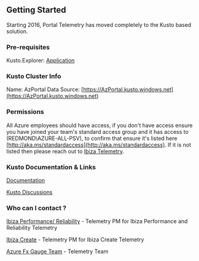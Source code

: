 ## Getting Started

Starting 2016, Portal Telemetry has moved completely to the Kusto based solution. 

### Pre-requisites

Kusto.Explorer: [Application](http://kusto-us/ke/Kusto.Explorer.application)

### Kusto Cluster Info

Name: AzPortal
Data Source: [https://AzPortal.kusto.windows.net](https://AzPortal.kusto.windows.net)


### Permissions

All Azure employees should have access, if you don't have access ensure you have joined your team's standard access group and it has access to (REDMOND\AZURE-ALL-PSV), to confirm that ensure it's listed here [http://aka.ms/standardaccess](http://aka.ms/standardaccess). If it is not listed then please reach out to [Ibiza Telemetry](mailto:ibiza-telemetry@microsoft.com).


### Kusto Documentation & Links

[Documentation](http://kusto.azurewebsites.net/docs)

[Kusto Discussions](http://idwebelements/GroupManagement.aspx?Group=KusTalk&Operation=join)

### Who can I contact ?

[Ibiza Performance/ Reliability](mailto:ibiza-perf@microsoft.com;ibiza-reliability@microsoft.com) - Telemetry PM for Ibiza Performance and Reliability Telemetry

[Ibiza Create](mailto:ibiza-create@microsoft.com) - Telemetry PM for Ibiza Create Telemetry

[Azure Fx Gauge Team](mailto:azurefxg@microsoft.com) - Telemetry Team

